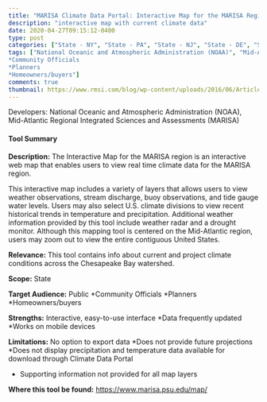 ```yaml
---
title: "MARISA Climate Data Portal: Interactive Map for the MARISA Region "
description: "interactive map with current climate data"
date: 2020-04-27T09:15:12-0400
type: post
categories: ["State - NY", "State - PA", "State - NJ", "State - DE", "State - MD", "State - VA", "State - WV", "State - OH", "view past/current conditions"]
tags: ["National Oceanic and Atmospheric Administration (NOAA)", "Mid-Atlantic Regional Integrated Sciences and Assessments (MARISA)", "NY", "PA", "NJ", "DE", "MD", "VA", "WV", "OH", "Public
*Community Officials
*Planners
*Homeowners/buyers"]
comments: true
thumbnail: https://www.rmsi.com/blog/wp-content/uploads/2016/06/Article-04.jpg
---
```

Developers: National Oceanic and Atmospheric Administration (NOAA), Mid-Atlantic Regional Integrated Sciences and Assessments (MARISA)

#### Tool Summary
**Description:** The Interactive Map for the MARISA region is an interactive web map that enables users to view real time climate data for the MARISA region.

This interactive map includes a variety of layers that allows users to view weather observations, stream discharge, buoy observations, and tide gauge water levels. Users may also select U.S. climate divisions to view recent historical trends in temperature and precipitation. Additional weather information provided by this tool include weather radar and a drought monitor. Although this mapping tool is centered on the Mid-Atlantic region, users may zoom out to view the entire contiguous United States.

**Relevance:** This tool contains info about current and project climate conditions across the Chesapeake Bay watershed.

**Scope:** State

**Target Audience:** Public
*Community Officials
*Planners
*Homeowners/buyers

**Strengths:** Interactive, easy-to-use interface
*Data frequently updated
*Works on mobile devices

**Limitations:** No option to export data
*Does not provide future projections
*Does not display precipitation and temperature data available for download through Climate Data Portal
* Supporting information not provided for all map layers

**Where this tool be found:** https://www.marisa.psu.edu/map/

